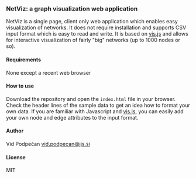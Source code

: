 ### NetViz: a graph visualization web application

NetViz is a single page, client only web application which enables easy visualization of networks. It does not require installation and supports CSV input format which is easy to read and write. It is based on [vis.js](https://github.com/visjs/vis-network) and allows for interactive visualization of fairly "big" networks (up to 1000 nodes or so).

#### Requirements
None except a recent web browser

#### How to use
Download the repository and open the `index.html` file in your browser. Check the header lines of the sample data to get an idea how to format your own data. If you are familiar with Javascript and [vis.js](https://github.com/visjs/vis-network), you can easily add your own node and edge attributes to the input format.


#### Author
Vid Podpečan <vid.podpecan@ijs.si>

#### License
MIT
